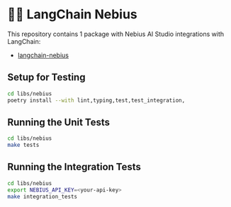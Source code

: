 # 🦜️🔗 LangChain Nebius

This repository contains 1 package with Nebius AI Studio integrations with LangChain:

- [langchain-nebius](PYPI_LINK)

## Setup for Testing

```bash
cd libs/nebius
poetry install --with lint,typing,test,test_integration,
```

## Running the Unit Tests

```bash
cd libs/nebius
make tests
```

## Running the Integration Tests

```bash
cd libs/nebius
export NEBIUS_API_KEY=<your-api-key>
make integration_tests
```